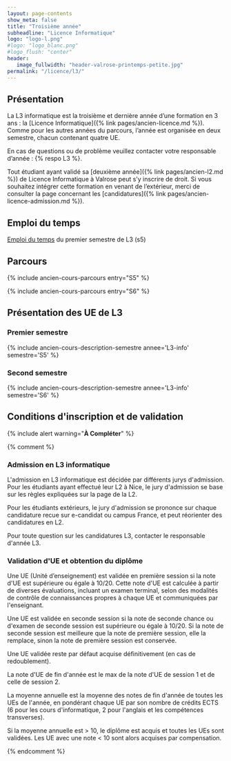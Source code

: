 ```yaml
---
layout: page-contents
show_meta: false
title: "Troisième année"
subheadline: "Licence Informatique"
logo: "logo-l.png"
#logo: "logo_blanc.png"
#logo_flush: "center"
header:
   image_fullwidth: "header-valrose-printemps-petite.jpg"
permalink: "/licence/l3/"
---
```


## Présentation ##

La L3 informatique est la troisième et dernière année d’une formation
en 3 ans : la [Licence Informatique]({% link pages/ancien-licence.md
%}). Comme pour les autres années du parcours, l’année est organisée en
deux semestre, chacun contenant quatre UE.

En cas de questions ou de problème veuillez contacter votre
responsable d’année : {% respo L3 %}.

Tout étudiant ayant validé sa [deuxième année]({% link pages/ancien-l2.md
%}) de Licence Informatique à
Valrose peut s’y inscrire de droit. Si vous souhaitez intégrer cette
formation en venant de l’extérieur, merci de consulter la page
concernant les [candidatures]({% link
pages/ancien-licence-admission.md %}).

## Emploi du temps ##

[Emploi du temps](/data/licence/edt-l3-s5.pdf) du premier semestre de L3 (s5)
## Parcours ##

{% include ancien-cours-parcours entry="S5" %}

{% include ancien-cours-parcours entry="S6" %}


## Présentation des UE de L3 ##

### Premier semestre ###

{% include ancien-cours-description-semestre annee='L3-info' semestre='S5' %}

### Second semestre ###

{% include ancien-cours-description-semestre annee='L3-info' semestre='S6' %}



## Conditions d'inscription et de validation ##

{% include alert warning="<b>À Compléter</b>" %}

{% comment %}


### Admission en L3 informatique ###

L'admission en L3 informatique est décidée par différents jurys d'admission.
Pour les étudiants ayant effectué leur L2 à Nice, le jury d'admission se base sur les règles expliquées sur la page de la L2.

Pour les étudiants extérieurs, le jury d'admission se prononce sur chaque candidature recue sur e-candidat ou campus France, et peut réorienter des candidatures en L2.

Pour toute question sur les candidatures L3, contacter le responsable d'année L3.

### Validation d'UE et obtention du diplôme ###

Une UE (Unité d’enseignement) est validée en première session si la note d'UE est supérieure ou égale à 10/20.
Cette note d'UE est calculée à partir de diverses évaluations, incluant un examen terminal, selon des modalités de
contrôle de connaissances propres à chaque UE et communiquées par l'enseignant.

Une UE est validée en seconde session si la note de seconde chance ou d'examen de seconde session est supérieure ou égale à 10/20. Si la note de seconde session est meilleure que la note de première session, elle la remplace, sinon la note de première session est conservée.

Une UE validée reste par défaut acquise définitivement (en cas de redoublement).

La note d'UE de fin d'année est le max de la note d'UE de session 1 et de celle de session 2.

La moyenne annuelle est la moyenne des notes de fin d'année de toutes les UEs de l'année, en pondérant chaque UE par son nombre de crédits ECTS (6 pour les cours d'informatique, 2 pour l'anglais et les compétences transverses).

Si la moyenne annuelle est > 10, le diplôme est acquis et toutes les UEs sont validées. Les UE avec une note < 10 sont alors acquises par compensation.

{% endcomment %}
